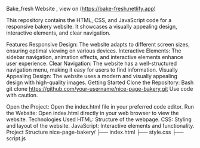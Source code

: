 Bake_fresh Website , view on (https://bake-fresh.netlify.app)

This repository contains the HTML, CSS, and JavaScript code for a responsive bakery website. It showcases a visually appealing design, interactive elements, and clear navigation.

Features
Responsive Design: The website adapts to different screen sizes, ensuring optimal viewing on various devices.
Interactive Elements: The sidebar navigation, animation effects, and interactive elements enhance user experience.
Clear Navigation: The website has a well-structured navigation menu, making it easy for users to find information.
Visually Appealing Design: The website uses a modern and visually appealing design with high-quality images.
Getting Started
Clone the Repository:
Bash
git clone https://github.com/your-username/nice-page-bakery.git
Use code with caution.

Open the Project: Open the index.html file in your preferred code editor.
Run the Website: Open index.html directly in your web browser to view the website.
Technologies Used
HTML: Structure of the webpage.
CSS: Styling and layout of the website.
JavaScript: Interactive elements and functionality.
Project Structure
nice-page-bakery/
├── index.html
├── style.css
├── script.js

